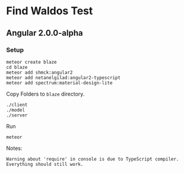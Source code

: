 # Find Waldos Test

## Angular 2.0.0-alpha

### Setup 

    meteor create blaze
    cd blaze
    meteor add shmck:angular2
    meteor add netanelgilad:angular2-typescript
    meteor add spectrum:material-design-lite
    
Copy Folders to `blaze` directory.

    ./client
    ./model
    ./server
    
Run

    meteor
    
Notes:

    Warning about 'require' in console is due to TypeScript compiler. Everything should still work. 